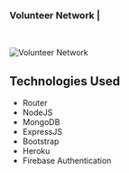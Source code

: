 ### Volunteer Network | 

<br />

![Volunteer Network](https://i.ibb.co/qjwRWF0/Capture2.png)

## Technologies Used 
    
* Router
* NodeJS
* MongoDB
* ExpressJS 
* Bootstrap
* Heroku 
* Firebase Authentication
